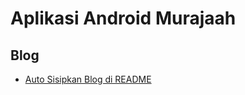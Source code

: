 # Aplikasi Android Murajaah

<!-- blog start -->
## Blog

- [Auto Sisipkan Blog di README](https://github.zenia.my.id/tulisan/readme)

<!-- blog end -->
